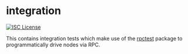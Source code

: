 integration
===========

[![ISC License](http://img.shields.io/badge/license-ISC-blue.svg)](http://copyfree.org)

This contains integration tests which make use of the
[rpctest](https://github.com/lbryio/lbcd/tree/master/integration/rpctest)
package to programmatically drive nodes via RPC.
